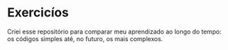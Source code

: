 # Exercicíos

Criei esse repositório para comparar meu aprendizado ao longo do tempo: os códigos simples até, no futuro, os mais complexos. 
